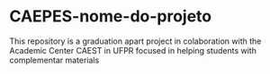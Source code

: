 # CAEPES-nome-do-projeto
This repository is a graduation apart project in colaboration with the Academic Center CAEST in UFPR focused in helping students with complementar materials
